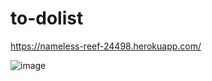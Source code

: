 # to-dolist

https://nameless-reef-24498.herokuapp.com/

![image](https://user-images.githubusercontent.com/56453541/76896961-daa8fb00-68b8-11ea-87ae-61b02d711c79.png)
